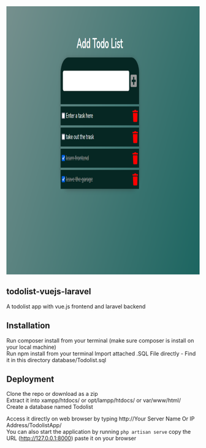 <div style="text-align:center">
<img src="./screenshot.PNG" alt="screenshot" width="800" height="700"></div>


## todolist-vuejs-laravel
 A todolist app with vue.js frontend and laravel backend
 



## Installation
Run composer install from your terminal (make sure composer is install on your local machine) <br>
Run npm install from your terminal
Import attached .SQL File directly - Find it in this directory database/Todolist.sql <br>

## Deployment
Clone the repo or download as a zip <br>
Extract it into xampp/htdocs/ or opt/lampp/htdocs/ or var/www/html/<br>
Create a database named Todolist <br>

Access it directly on web browser by typing http://Your Server Name Or IP Address/TodolistApp/ <br>
You can also start the application by running `php artisan serve` copy the URL (http://127.0.0.1:8000) paste it on your browser
